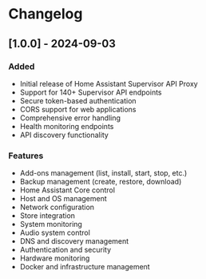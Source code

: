 # Changelog

## [1.0.0] - 2024-09-03

### Added
- Initial release of Home Assistant Supervisor API Proxy
- Support for 140+ Supervisor API endpoints
- Secure token-based authentication
- CORS support for web applications
- Comprehensive error handling
- Health monitoring endpoints
- API discovery functionality

### Features
- Add-ons management (list, install, start, stop, etc.)
- Backup management (create, restore, download)
- Home Assistant Core control
- Host and OS management
- Network configuration
- Store integration
- System monitoring
- Audio system control
- DNS and discovery management
- Authentication and security
- Hardware monitoring
- Docker and infrastructure management